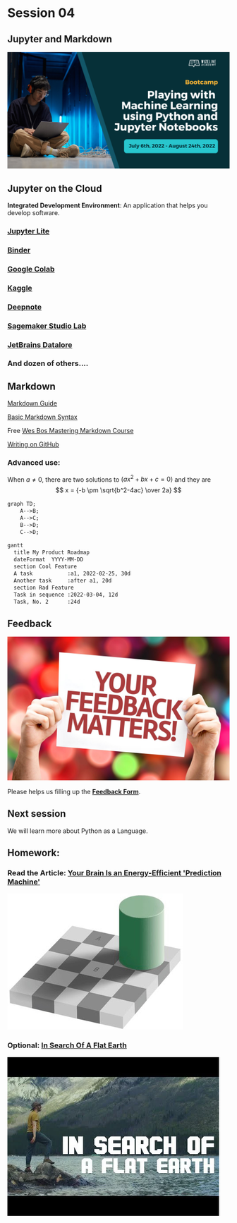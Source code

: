 # Session 04

## Jupyter and Markdown

![Course Hero](images/hero.png)

## Jupyter on the Cloud

**Integrated Development Environment**: An application that helps you develop software.

### [Jupyter Lite](https://jupyterlite.readthedocs.io/en/latest/)

### [Binder](https://mybinder.org)

### [Google Colab](https://colab.research.google.com/notebooks/welcome.ipynb#recent=true)

### [Kaggle](https://www.kaggle.com)

### [Deepnote](https://deepnote.com)

### [Sagemaker Studio Lab](https://studiolab.sagemaker.aws)

### [JetBrains Datalore](https://datalore.jetbrains.com)

### And dozen of others....

## Markdown

[Markdown Guide](https://www.markdownguide.org)

[Basic Markdown Syntax](https://www.markdownguide.org/basic-syntax/)

Free [Wes Bos Mastering Markdown Course](https://masteringmarkdown.com)

[Writing on GitHub](https://docs.github.com/en/get-started/writing-on-github)

### Advanced use:

When $a \ne 0$, there are two solutions to $(ax^2 + bx + c = 0)$ and they are 
$$ x = {-b \pm \sqrt{b^2-4ac} \over 2a} $$

```mermaid
graph TD;
    A-->B;
    A-->C;
    B-->D;
    C-->D;
```

```mermaid
gantt
  title My Product Roadmap
  dateFormat  YYYY-MM-DD
  section Cool Feature
  A task           :a1, 2022-02-25, 30d
  Another task     :after a1, 20d
  section Rad Feature
  Task in sequence :2022-03-04, 12d
  Task, No. 2      :24d
```

## Feedback

![Your Feedback Matters](images/feedback.png)

Please helps us filling up the **[Feedback Form](https://docs.google.com/forms/d/e/1FAIpQLSf-yrrCkg66KFFimIk62me8jkSybb9wY1tdqhuRNKG1pchk5w/viewform)**.

## Next session

We will learn more about Python as a Language.

## Homework:

### Read the Article: [Your Brain Is an Energy-Efficient 'Prediction Machine'](https://www.wired.com/story/your-brain-is-an-energy-efficient-prediction-machine/)
![Article Image](images/illusion.png)

### Optional: [In Search Of A Flat Earth](https://www.youtube.com/watch?v=JTfhYyTuT44)
![Flat Earth Image](images/flat-earth.webp)